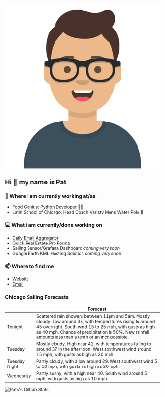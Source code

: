 [![Social banner for p-j-falconer](https://raw.githubusercontent.com/P-J-FALCONER/P-J-FALCONER/master/assets/avataaars.svg)](https://patfalconer.com/)
## Hi :wave: my name is Pat

### 💼 Where I am currently working at/as
- [Food Genius: Python Developer](https://getfoodgenius.com/) 🍔🐍
- [Latin School of Chicago: Head Coach Varisty Mens Water Polo](https://www.latinschool.org/) 🤽


### 💻 What i am currently/done working on
 - [Daily Email Aggregator](https://github.com/P-J-FALCONER/dott_daily_mail)
 - [Quick Real Estate Pro Forma](https://github.com/P-J-FALCONER/henry)
 - Sailing Sensor/Grafana Dashboard *coming very soon*
 - Google Earth KML Hosting Solution *coming very soon*

### 📫 Where to find me
 - [Website](https://patfalconer.com/)
 - [Email](mailto:patrick.j.falconer@gmail.com)


### Chicago Sailing Forecasts
|   | Forecast  |
|---|---|
| Tonight | Scattered rain showers between 11pm and 5am. Mostly cloudy. Low around 38, with temperatures rising to around 45 overnight. South wind 15 to 25 mph, with gusts as high as 40 mph. Chance of precipitation is 50%. New rainfall amounts less than a tenth of an inch possible. |
| Tuesday | Mostly cloudy. High near 41, with temperatures falling to around 37 in the afternoon. West southwest wind around 15 mph, with gusts as high as 30 mph. |
| Tuesday Night | Partly cloudy, with a low around 29. West southwest wind 5 to 10 mph, with gusts as high as 20 mph. |
| Wednesday | Partly sunny, with a high near 40. South wind around 5 mph, with gusts as high as 10 mph. |

![Pats's Github Stats](https://github-readme-stats.vercel.app/api?username=p-j-falconer&show_icons=true&theme=radical)
